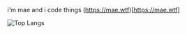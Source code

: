 i'm mae and i code things
(https://mae.wtf)[https://mae.wtf]

![Top Langs](https://github-readme-stats.vercel.app/api/top-langs/?username=vimaexd)
